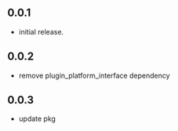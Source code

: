 ## 0.0.1

* initial release.

## 0.0.2

* remove plugin_platform_interface dependency

## 0.0.3

* update pkg